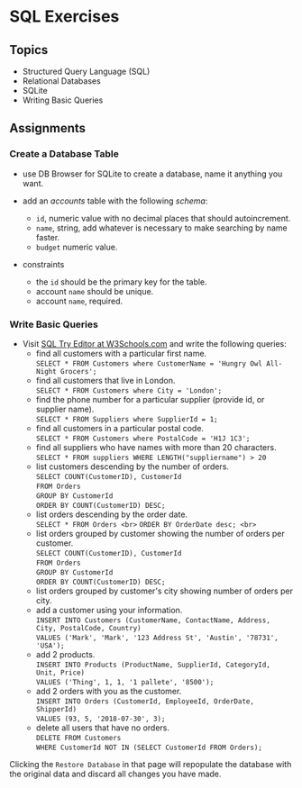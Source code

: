 # SQL Exercises

## Topics

- Structured Query Language (SQL)
- Relational Databases
- SQLite
- Writing Basic Queries

## Assignments

### Create a Database Table

- use DB Browser for SQLite to create a database, name it anything you want.
- add an _accounts_ table with the following _schema_:

  - `id`, numeric value with no decimal places that should autoincrement.
  - `name`, string, add whatever is necessary to make searching by name faster.
  - `budget` numeric value.

- constraints
  - the `id` should be the primary key for the table.
  - account `name` should be unique.
  - account `name`, required.

### Write Basic Queries

- Visit [SQL Try Editor at W3Schools.com](https://www.w3schools.com/Sql/tryit.asp?filename=trysql_select_top) and write the following queries:
  - find all customers with a particular first name. <br>
  `SELECT * FROM Customers where CustomerName = 'Hungry Owl All-Night Grocers';` <br>
  - find all customers that live in London. <br>
  `SELECT * FROM Customers where City = 'London';` <br>
  - find the phone number for a particular supplier (provide id, or supplier name). <br>
  `SELECT * FROM Suppliers where SupplierId = 1;` <br>
  - find all customers in a particular postal code. <br>
  `SELECT * FROM Customers where PostalCode = 'H1J 1C3';` <br>
  - find all suppliers who have names with more than 20 characters. <br>
  `SELECT * FROM suppliers WHERE LENGTH("suppliername") > 20` <br>
  - list customers descending by the number of orders. <br>
  `SELECT COUNT(CustomerID), CustomerId` <br>
  `FROM Orders` <br>
  `GROUP BY CustomerId` <br>
  `ORDER BY COUNT(CustomerID) DESC;` <br>
  - list orders descending by the order date. <br>
  `SELECT * FROM Orders <br>`
  `ORDER BY OrderDate desc; <br>`
  - list orders grouped by customer showing the number of orders per customer. <br>
  `SELECT COUNT(CustomerID), CustomerId` <br>
  `FROM Orders` <br>
  `GROUP BY CustomerId` <br>
  `ORDER BY COUNT(CustomerID) DESC;` <br>
  - list orders grouped by customer's city showing number of orders per city.
  - add a customer using your information. <br>
  `INSERT INTO Customers (CustomerName, ContactName, Address, City, PostalCode, Country)` <br>
  `VALUES ('Mark', 'Mark', '123 Address St', 'Austin', '78731', 'USA');` <br>
  - add 2 products. <br>
  `INSERT INTO Products (ProductName, SupplierId, CategoryId, Unit, Price)` <br>
  `VALUES ('Thing', 1, 1, '1 pallete', '8500');` <br>
  - add 2 orders with you as the customer. <br>
  `INSERT INTO Orders (CustomerId, EmployeeId, OrderDate, ShipperId)` <br>
  `VALUES (93, 5, '2018-07-30', 3);` <br>
  - delete all users that have no orders. <br>
  `DELETE FROM Customers` <br>
  `WHERE CustomerId NOT IN (SELECT CustomerId FROM Orders);`

Clicking the `Restore Database` in that page will repopulate the database with the original data and discard all changes you have made.
